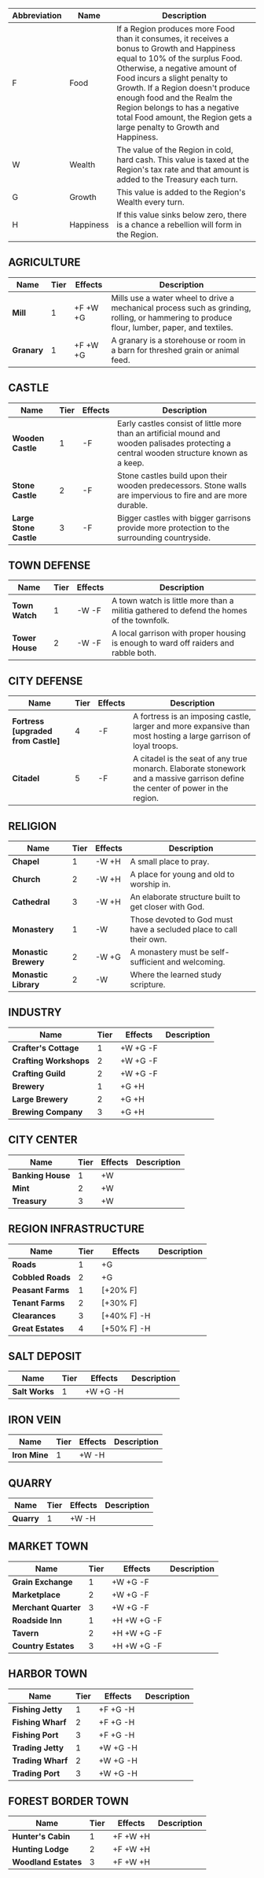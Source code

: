 Abbreviation | Name | Description
------------ | ------------ | -------------
F | Food | If a Region produces more Food than it consumes, it receives a bonus to Growth and Happiness equal to 10% of the surplus Food. Otherwise, a negative amount of Food incurs a slight penalty to Growth. If a Region doesn't produce enough food and the Realm the Region belongs to has a negative total Food amount, the Region gets a large penalty to Growth and Happiness.
W | Wealth | The value of the Region in cold, hard cash. This value is taxed at the Region's tax rate and that amount is added to the Treasury each turn.
G | Growth | This value is added to the Region's Wealth every turn.
H | Happiness | If this value sinks below zero, there is a chance a rebellion will form in the Region.

## AGRICULTURE

Name | Tier | Effects | Description
------------ | ------------ | ------------- | -------------
**Mill** | 1 | +F +W +G| Mills use a water wheel to drive a mechanical process such as grinding, rolling, or hammering to produce flour, lumber, paper, and textiles.
**Granary** | 1 | +F +W +G | A granary is a storehouse or room in a barn for threshed grain or animal feed.

## CASTLE

Name | Tier | Effects | Description
------------ | ------------ | ------------- | -------------
**Wooden Castle** | 1 | -F | Early castles consist of little more than an artificial mound and wooden palisades protecting a central wooden structure known as a keep.
**Stone Castle** | 2 | -F | Stone castles build upon their wooden predecessors. Stone walls are impervious to fire and are more durable.
**Large Stone Castle** | 3 | -F | Bigger castles with bigger garrisons provide more protection to the surrounding countryside.

## TOWN DEFENSE

Name | Tier | Effects | Description
------------ | ------------ | ------------- | -------------
**Town Watch** | 1 | -W -F | A town watch is little more than a militia gathered to defend the homes of the townfolk.
**Tower House** | 2 | -W -F | A local garrison with proper housing is enough to ward off raiders and rabble both.

## CITY DEFENSE

Name | Tier | Effects | Description
------------ | ------------ | ------------- | -------------
**Fortress [upgraded from Castle]** | 4 | -F | A fortress is an imposing castle, larger and more expansive than most hosting a large garrison of loyal troops.
**Citadel** | 5 | -F | A citadel is the seat of any true monarch. Elaborate stonework and a massive garrison define the center of power in the region.

## RELIGION

Name | Tier | Effects | Description
------------ | ------------ | ------------- | -------------
**Chapel** | 1 | -W +H | A small place to pray.
**Church** | 2 | -W +H | A place for young and old to worship in.
**Cathedral** | 3 | -W +H | An elaborate structure built to get closer with God.
**Monastery** | 1 | -W | Those devoted to God must have a secluded place to call their own.
**Monastic Brewery** | 2 | -W +G | A monastery must be self-sufficient and welcoming.
**Monastic Library** | 2 | -W | Where the learned study scripture.

## INDUSTRY

Name | Tier | Effects | Description
------------ | ------------ | ------------- | -------------
**Crafter's Cottage** | 1 | +W +G -F |
**Crafting Workshops** | 2 | +W +G -F |
**Crafting Guild** | 2 | +W +G -F |
**Brewery** | 1 | +G +H | 
**Large Brewery** | 2 | +G +H | 
**Brewing Company** | 3 | +G +H | 

## CITY CENTER

Name | Tier | Effects | Description
------------ | ------------ | ------------- | -------------
**Banking House** | 1 | +W | 
**Mint** | 2 | +W | 
**Treasury** | 3 | +W | 

## REGION INFRASTRUCTURE

Name | Tier | Effects | Description
------------ | ------------ | ------------- | -------------
**Roads** | 1 | +G | 
**Cobbled Roads** | 2 | +G | 
**Peasant Farms** | 1 | [+20% F] | 
**Tenant Farms** | 2 | [+30% F] | 
**Clearances** | 3 | [+40% F] -H |
**Great Estates** | 4 | [+50% F] -H | 

## SALT DEPOSIT

Name | Tier | Effects | Description
------------ | ------------ | ------------- | -------------
**Salt Works** | 1 | +W +G -H | 

## IRON VEIN

Name | Tier | Effects | Description
------------ | ------------ | ------------- | -------------
**Iron Mine** | 1 | +W -H | 

## QUARRY

Name | Tier | Effects | Description
------------ | ------------ | ------------- | -------------
**Quarry** | 1 | +W -H | 

## MARKET TOWN

Name | Tier | Effects | Description
------------ | ------------ | ------------- | -------------
**Grain Exchange** | 1 | +W +G -F | 
**Marketplace** | 2 | +W +G -F | 
**Merchant Quarter** | 3 | +W +G -F | 
**Roadside Inn** | 1 | +H +W +G -F | 
**Tavern** | 2 | +H +W +G -F | 
**Country Estates** | 3 | +H +W +G -F | 

## HARBOR TOWN

Name | Tier | Effects | Description
------------ | ------------ | ------------- | -------------
**Fishing Jetty** | 1 | +F +G -H | 
**Fishing Wharf** | 2 | +F +G -H | 
**Fishing Port** | 3 | +F +G -H | 
**Trading Jetty** | 1 | +W +G -H | 
**Trading Wharf** | 2 | +W +G -H | 
**Trading Port** | 3 | +W +G -H | 


## FOREST BORDER TOWN

Name | Tier | Effects | Description
------------ | ------------ | ------------- | -------------
**Hunter's Cabin** | 1 | +F +W +H | 
**Hunting Lodge** | 2 | +F +W +H | 
**Woodland Estates** | 3 | +F +W +H | 
